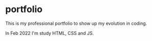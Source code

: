 # portfolio
This is my professional portfolio to show up my evolution in coding.

In Feb 2022 I'm study HTML, CSS and JS.

